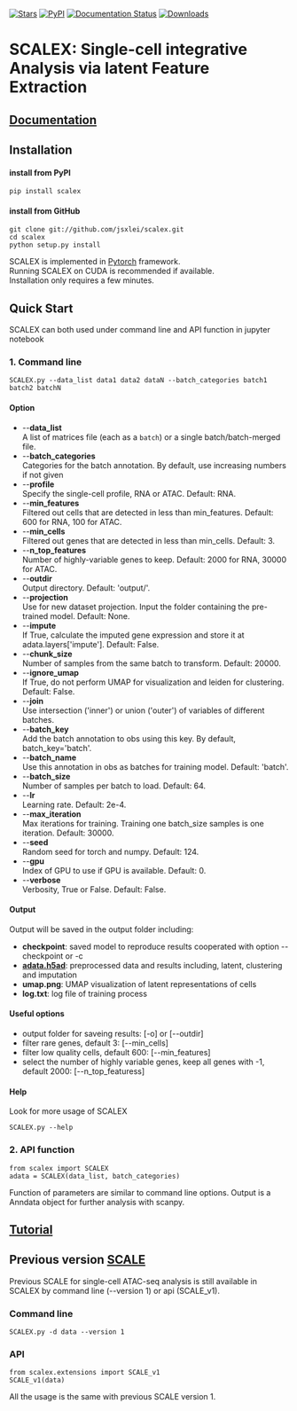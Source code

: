 [![Stars](https://img.shields.io/github/stars/jsxlei/scalex?logo=GitHub&color=yellow)](https://github.com/jsxlei/scalex/stargazers)
[![PyPI](https://img.shields.io/pypi/v/scalex.svg)](https://pypi.org/project/scalex)
[![Documentation Status](https://readthedocs.org/projects/scalex/badge/?version=latest)](https://scalex.readthedocs.io/en/latest/?badge=stable)
[![Downloads](https://pepy.tech/badge/scalex)](https://pepy.tech/project/scalex)
# SCALEX: Single-cell integrative Analysis via latent Feature Extraction 

## [Documentation](https://scalex.readthedocs.io/en/latest/index.html) 

## Installation  	
#### install from PyPI

    pip install scalex
    
#### install from GitHub

	git clone git://github.com/jsxlei/scalex.git
	cd scalex
	python setup.py install
    
SCALEX is implemented in [Pytorch](https://pytorch.org/) framework.  
Running SCALEX on CUDA is recommended if available.   
Installation only requires a few minutes.  

## Quick Start

SCALEX can both used under command line and API function in jupyter notebook


### 1. Command line

    SCALEX.py --data_list data1 data2 dataN --batch_categories batch1 batch2 batchN 
    
#### Option

* --**data_list**  
        A list of matrices file (each as a `batch`) or a single batch/batch-merged file.
* --**batch_categories**  
        Categories for the batch annotation. By default, use increasing numbers if not given
* --**profile**  
        Specify the single-cell profile, RNA or ATAC. Default: RNA.
* --**min_features**  
        Filtered out cells that are detected in less than min_features. Default: 600 for RNA, 100 for ATAC.
* --**min_cells**  
        Filtered out genes that are detected in less than min_cells. Default: 3.
* --**n_top_features**  
        Number of highly-variable genes to keep. Default: 2000 for RNA, 30000 for ATAC.
* --**outdir**  
        Output directory. Default: 'output/'.
* --**projection**  
        Use for new dataset projection. Input the folder containing the pre-trained model. Default: None. 
* --**impute**  
        If True, calculate the imputed gene expression and store it at adata.layers['impute']. Default: False.
* --**chunk_size**  
        Number of samples from the same batch to transform. Default: 20000.
* --**ignore_umap**  
        If True, do not perform UMAP for visualization and leiden for clustering. Default: False.
* --**join**  
        Use intersection ('inner') or union ('outer') of variables of different batches. 
* --**batch_key**  
        Add the batch annotation to obs using this key. By default, batch_key='batch'.
* --**batch_name**  
        Use this annotation in obs as batches for training model. Default: 'batch'.
* --**batch_size**  
        Number of samples per batch to load. Default: 64.
* --**lr**  
        Learning rate. Default: 2e-4.
* --**max_iteration**  
        Max iterations for training. Training one batch_size samples is one iteration. Default: 30000.
* --**seed**  
        Random seed for torch and numpy. Default: 124.
* --**gpu**  
        Index of GPU to use if GPU is available. Default: 0.
* --**verbose**  
        Verbosity, True or False. Default: False.
    

#### Output
Output will be saved in the output folder including:
* **checkpoint**:  saved model to reproduce results cooperated with option --checkpoint or -c
* **[adata.h5ad](https://anndata.readthedocs.io/en/stable/anndata.AnnData.html#anndata.AnnData)**:  preprocessed data and results including, latent, clustering and imputation
* **umap.png**:  UMAP visualization of latent representations of cells 
* **log.txt**:  log file of training process

     
#### Useful options  
* output folder for saveing results: [-o] or [--outdir] 
* filter rare genes, default 3: [--min_cells]
* filter low quality cells, default 600: [--min_features]  
* select the number of highly variable genes, keep all genes with -1, default 2000: [--n_top_featuress]
	
    
#### Help
Look for more usage of SCALEX

	SCALEX.py --help 
    
    
### 2. API function

    from scalex import SCALEX
    adata = SCALEX(data_list, batch_categories)
    
Function of parameters are similar to command line options.
Output is a Anndata object for further analysis with scanpy.
    
    
## [Tutorial](https://scalex.readthedocs.io/en/latest/tutorial/index.html) 


## Previous version [SCALE](https://github.com/jsxlei/SCALE)

Previous SCALE for single-cell ATAC-seq analysis is still available in SCALEX by command line (--version 1) or api (SCALE_v1).

### Command line

    SCALEX.py -d data --version 1
    
### API

    from scalex.extensions import SCALE_v1
    SCALE_v1(data)
    
    
All the usage is the same with previous SCALE version 1.
